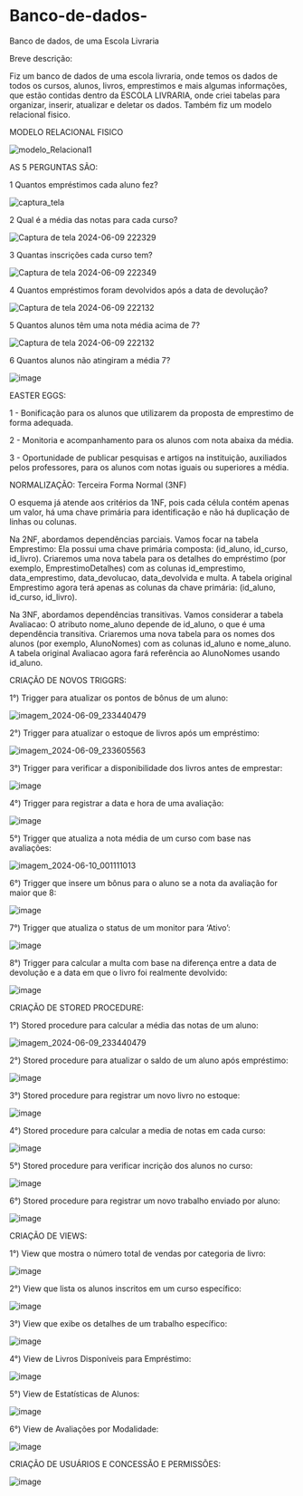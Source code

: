 # Banco-de-dados-
Banco de dados, de uma Escola Livraria


  Breve descrição:

  Fiz um banco de dados de uma escola livraria, onde temos os dados de todos os cursos, alunos, livros, emprestimos e mais algumas informações, que estão contidas dentro da ESCOLA LIVRARIA, onde criei tabelas para organizar, inserir, atualizar e deletar os dados. Também fiz um modelo relacional fisico.


MODELO RELACIONAL FISICO

![modelo_Relacional1](https://github.com/LostRoses/Banco-de-dados-/assets/99661044/9b5ab3ae-7a47-44ab-ab5d-50e7f6fe1e50)



AS 5 PERGUNTAS SÃO:

1 Quantos empréstimos cada aluno fez?

![captura_tela](https://github.com/LostRoses/Banco-de-dados-/assets/99661044/5ad17112-cc3e-4cf1-a2c0-1d960034faa2)



2 Qual é a média das notas para cada curso?

![Captura de tela 2024-06-09 222329](https://github.com/LostRoses/Banco-de-dados-/assets/99661044/3ba6e241-0a12-42c6-9af5-d630fe1a9e36)

3 Quantas inscrições cada curso tem?

![Captura de tela 2024-06-09 222349](https://github.com/LostRoses/Banco-de-dados-/assets/99661044/5fee0164-1753-47d6-882a-65d503fc9f1c)

4 Quantos empréstimos foram devolvidos após a data de devolução?

![Captura de tela 2024-06-09 222132](https://github.com/LostRoses/Banco-de-dados-/assets/99661044/8cd52fcf-6b62-4a46-aefc-2ab820b4ee76)

5 Quantos alunos têm uma nota média acima de 7?

![Captura de tela 2024-06-09 222132](https://github.com/LostRoses/Banco-de-dados-/assets/99661044/43256867-07d7-4577-b5d3-7c83b6e11d82)

6 Quantos alunos não atingiram a média 7?

![image](https://github.com/LostRoses/Banco-de-dados-/assets/99661044/e6b67ca9-0aff-4983-99e1-773bbe7fa03e)

EASTER EGGS: 

1 - Bonificação para os alunos que utilizarem da proposta de emprestimo de forma adequada.

2 - Monitoria e acompanhamento para os alunos com nota abaixa da média.

3 - Oportunidade de publicar pesquisas e artigos na instituição, auxiliados pelos professores, para os alunos com notas iguais ou superiores a média.


NORMALIZAÇÃO: Terceira Forma Normal (3NF)

O esquema já atende aos critérios da 1NF, pois cada célula contém apenas um valor, há uma chave primária para identificação e não há duplicação de linhas ou colunas.

Na 2NF, abordamos dependências parciais.
Vamos focar na tabela Emprestimo:
Ela possui uma chave primária composta: (id_aluno, id_curso, id_livro).
Criaremos uma nova tabela para os detalhes do empréstimo (por exemplo, EmprestimoDetalhes) com as colunas id_emprestimo, data_emprestimo, data_devolucao, data_devolvida e multa.
A tabela original Emprestimo agora terá apenas as colunas da chave primária: (id_aluno, id_curso, id_livro).

Na 3NF, abordamos dependências transitivas.
Vamos considerar a tabela Avaliacao:
O atributo nome_aluno depende de id_aluno, o que é uma dependência transitiva.
Criaremos uma nova tabela para os nomes dos alunos (por exemplo, AlunoNomes) com as colunas id_aluno e nome_aluno.
A tabela original Avaliacao agora fará referência ao AlunoNomes usando id_aluno.


CRIAÇÃO DE NOVOS TRIGGRS:

1°) Trigger para atualizar os pontos de bônus de um aluno:

![imagem_2024-06-09_233440479](https://github.com/LostRoses/Banco-de-dados-/assets/99661044/2779a303-3dad-4da3-a1ac-b2217db6b410)

2°) Trigger para atualizar o estoque de livros após um empréstimo:

![imagem_2024-06-09_233605563](https://github.com/LostRoses/Banco-de-dados-/assets/99661044/8246af3f-d385-47f4-a904-1e9deda13307)

3°) Trigger para verificar a disponibilidade dos livros antes de emprestar:

![image](https://github.com/LostRoses/Banco-de-dados-/assets/99661044/ccb2388e-9f68-4a4f-a94f-a96a84a90297)

4°) Trigger para registrar a data e hora de uma avaliação: 

![image](https://github.com/LostRoses/Banco-de-dados-/assets/99661044/6fb46369-7033-4aa7-a6b0-42ede2943e04)

5°) Trigger que atualiza a nota média de um curso com base nas avaliações:

![imagem_2024-06-10_001111013](https://github.com/LostRoses/Banco-de-dados-/assets/99661044/78058cb0-c762-44ca-bb15-eb2535cf2dc1)

6°) Trigger que insere um bônus para o aluno se a nota da avaliação for maior que 8:

![image](https://github.com/LostRoses/Banco-de-dados-/assets/99661044/713f442f-c684-4c54-8b1e-7e95a4cc6e8b)

7°) Trigger que atualiza o status de um monitor para ‘Ativo’:

![image](https://github.com/LostRoses/Banco-de-dados-/assets/99661044/fb7ada6f-3380-4e9a-a3ed-4ae5f0909291)

8°) Trigger para calcular a multa com base na diferença entre a data de devolução e a data em que o livro foi realmente devolvido:

![image](https://github.com/LostRoses/Banco-de-dados-/assets/99661044/35316c99-1154-4d7d-bdff-4593b285ab12)

CRIAÇÃO DE STORED PROCEDURE:

1°) Stored procedure para calcular a média das notas de um aluno:

![imagem_2024-06-09_233440479](https://github.com/LostRoses/Banco-de-dados-/assets/99661044/2779a303-3dad-4da3-a1ac-b2217db6b410)

2°) Stored procedure para atualizar o saldo de um aluno após empréstimo:

![image](https://github.com/LostRoses/Banco-de-dados-/assets/99661044/d802e3d7-edce-45eb-8c97-a9571fa1eb85)

3°) Stored procedure para registrar um novo livro no estoque:

![image](https://github.com/LostRoses/Banco-de-dados-/assets/99661044/1297e2a5-6412-490a-a6de-2a2bd7468183)

4°) Stored procedure para calcular a media de notas em cada curso:

![image](https://github.com/LostRoses/Banco-de-dados-/assets/99661044/375673ff-da21-429d-91df-b08bbf8e01cf)

5°) Stored procedure para verificar incrição dos alunos no curso:

![image](https://github.com/LostRoses/Banco-de-dados-/assets/99661044/40bdfbee-afc8-4055-9a58-a2e2abf09e06)

6°) Stored procedure para registrar um novo trabalho enviado por aluno:

![image](https://github.com/LostRoses/Banco-de-dados-/assets/99661044/785cdd4d-9328-4346-a1a5-39a711da6d01)


CRIAÇÃO DE VIEWS:

1°) View que mostra o número total de vendas por categoria de livro:

![image](https://github.com/LostRoses/Banco-de-dados-/assets/99661044/e78f02ff-d8f8-441f-8a09-da1efa1feaa0)

2°) View que lista os alunos inscritos em um curso específico:

![image](https://github.com/LostRoses/Banco-de-dados-/assets/99661044/974300b4-1048-4939-a3b5-9610df39ad77)

3°) View que exibe os detalhes de um trabalho específico:

![image](https://github.com/LostRoses/Banco-de-dados-/assets/99661044/e516fe11-d394-4ab7-889d-257d7c271009)

4°) View de Livros Disponíveis para Empréstimo:

![image](https://github.com/LostRoses/Banco-de-dados-/assets/99661044/332ad4e4-f9fa-436d-b4b2-677006e6c866)

5°) View de Estatísticas de Alunos:

![image](https://github.com/LostRoses/Banco-de-dados-/assets/99661044/8af9e582-7f73-4c4e-92c7-808184cf19f7)

6°) View de Avaliações por Modalidade:

![image](https://github.com/LostRoses/Banco-de-dados-/assets/99661044/fb14da26-01a9-4e79-8797-f8d14339a5c4)

CRIAÇÃO DE USUÁRIOS E CONCESSÃO E PERMISSÕES:

![image](https://github.com/LostRoses/Banco-de-dados-/assets/99661044/8fb75883-d3aa-472a-8b0b-3471593dc7ca)
